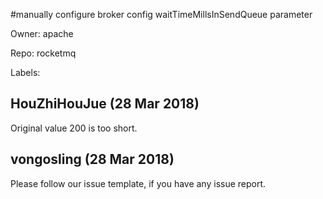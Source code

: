 #manually configure broker config  waitTimeMillsInSendQueue  parameter

Owner: apache

Repo: rocketmq

Labels: 

## HouZhiHouJue (28 Mar 2018)

Original value 200 is too short.

## vongosling (28 Mar 2018)

Please follow our issue template, if you have any issue report.

